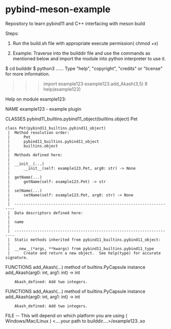 # pybind-meson-example
Repository to learn pybind11 and C++ interfacing with meson build

Steps:
1. Run the build.sh file with appropriate execute permission( chmod +x)

2. Example: Traverse into the builddir file and use the commands as mentioned below 
   and import the module into python interpreter to use it.

$ cd builddir
$ python3
......
Type "help", "copyright", "credits" or "license" for more information.
>>> import example123
>>> example123.add_Akash(3,5)
8
>>> help(example123)

>>> 

Help on module example123:

NAME
    example123 - example plugin

CLASSES
    pybind11_builtins.pybind11_object(builtins.object)
        Pet
    
    class Pet(pybind11_builtins.pybind11_object)
     |  Method resolution order:
     |      Pet
     |      pybind11_builtins.pybind11_object
     |      builtins.object
     |  
     |  Methods defined here:
     |  
     |  __init__(...)
     |      __init__(self: example123.Pet, arg0: str) -> None
     |  
     |  getName(...)
     |      getName(self: example123.Pet) -> str
     |  
     |  setName(...)
     |      setName(self: example123.Pet, arg0: str) -> None
     |  
     |  ----------------------------------------------------------------------
     |  Data descriptors defined here:
     |  
     |  name
     |  
     |  ----------------------------------------------------------------------
     |  Static methods inherited from pybind11_builtins.pybind11_object:
     |  
     |  __new__(*args, **kwargs) from pybind11_builtins.pybind11_type
     |      Create and return a new object.  See help(type) for accurate signature.

FUNCTIONS
    add_Akash(...) method of builtins.PyCapsule instance
        add_Akash(arg0: int, arg1: int) -> int
        
        Akash_defined: Add two integers.

FUNCTIONS
    add_Akash(...) method of builtins.PyCapsule instance
        add_Akash(arg0: int, arg1: int) -> int
        
        Akash_defined: Add two integers.

FILE -- This will depend on which platform you are using ( Windows/Mac/Linux )
    <....your path to builddir....>/example123.<platform-naming>.so